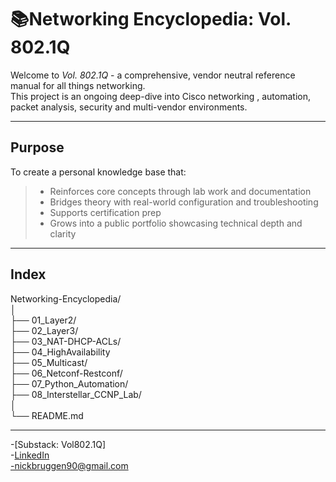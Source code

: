 # 📚Networking Encyclopedia: Vol. 802.1Q
Welcome to *Vol. 802.1Q* - a comprehensive, vendor neutral reference manual for all things networking.  
This project is an ongoing deep-dive into Cisco networking , automation, packet analysis, security and multi-vendor environments.  

---
## Purpose
To create a personal knowledge base that:
> * Reinforces core concepts through lab work and documentation
> * Bridges theory with real-world configuration and troubleshooting
> * Supports certification prep
> * Grows into a public portfolio showcasing technical depth and clarity

---
## Index
Networking-Encyclopedia/  
│  
├── 01_Layer2/  
├── 02_Layer3/  
├── 03_NAT-DHCP-ACLs/  
├── 04_HighAvailability  
├── 05_Multicast/  
├── 06_Netconf-Restconf/  
├── 07_Python_Automation/  
├── 08_Interstellar_CCNP_Lab/  
│  
└── README.md  

---
-[Substack: Vol802.1Q]  
-[LinkedIn](http://linkedin.com/nickbruggen90)  
-nickbruggen90@gmail.com  
